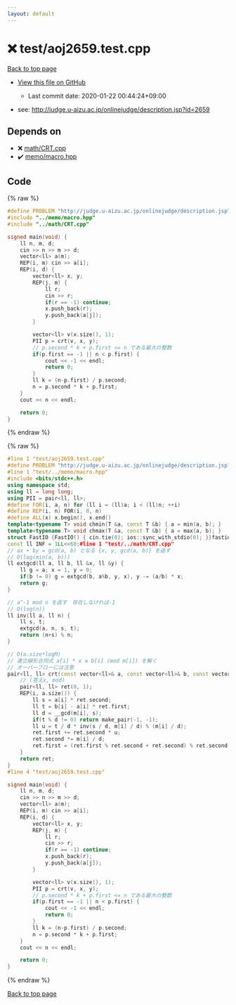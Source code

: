 ```yaml
---
layout: default
---
```


<!-- mathjax config similar to math.stackexchange -->
<script type="text/javascript" async
  src="https://cdnjs.cloudflare.com/ajax/libs/mathjax/2.7.5/MathJax.js?config=TeX-MML-AM_CHTML">
</script>
<script type="text/x-mathjax-config">
  MathJax.Hub.Config({
    TeX: { equationNumbers: { autoNumber: "AMS" }},
    tex2jax: {
      inlineMath: [ ['$','$'] ],
      processEscapes: true
    },
    "HTML-CSS": { matchFontHeight: false },
    displayAlign: "left",
    displayIndent: "2em"
  });
</script>

<script type="text/javascript" src="https://cdnjs.cloudflare.com/ajax/libs/jquery/3.4.1/jquery.min.js"></script>
<script src="https://cdn.jsdelivr.net/npm/jquery-balloon-js@1.1.2/jquery.balloon.min.js" integrity="sha256-ZEYs9VrgAeNuPvs15E39OsyOJaIkXEEt10fzxJ20+2I=" crossorigin="anonymous"></script>
<script type="text/javascript" src="../../assets/js/copy-button.js"></script>
<link rel="stylesheet" href="../../assets/css/copy-button.css" />


# :x: test/aoj2659.test.cpp

<a href="../../index.html">Back to top page</a>

* <a href="{{ site.github.repository_url }}/blob/master/test/aoj2659.test.cpp">View this file on GitHub</a>
    - Last commit date: 2020-01-22 00:44:24+09:00


* see: <a href="http://judge.u-aizu.ac.jp/onlinejudge/description.jsp?id=2659">http://judge.u-aizu.ac.jp/onlinejudge/description.jsp?id=2659</a>


## Depends on

* :x: <a href="../../library/math/CRT.cpp.html">math/CRT.cpp</a>
* :heavy_check_mark: <a href="../../library/memo/macro.hpp.html">memo/macro.hpp</a>


## Code

<a id="unbundled"></a>
{% raw %}
```cpp
#define PROBLEM "http://judge.u-aizu.ac.jp/onlinejudge/description.jsp?id=2659"
#include "../memo/macro.hpp"
#include "../math/CRT.cpp"

signed main(void) {
    ll n, m, d;
    cin >> n >> m >> d;
    vector<ll> a(m);
    REP(i, m) cin >> a[i];
    REP(i, d) {
        vector<ll> x, y;
        REP(j, m) {
            ll r;
            cin >> r;
            if(r == -1) continue;
            x.push_back(r);
            y.push_back(a[j]);
        }

        vector<ll> v(x.size(), 1);
        PII p = crt(v, x, y);
        // p.second * k + p.first <= n である最大の整数
        if(p.first == -1 || n < p.first) {
            cout << -1 << endl;
            return 0;
        }
        ll k = (n-p.first) / p.second;
        n = p.second * k + p.first;
    }
    cout << n << endl;

    return 0;
}
```
{% endraw %}

<a id="bundled"></a>
{% raw %}
```cpp
#line 1 "test/aoj2659.test.cpp"
#define PROBLEM "http://judge.u-aizu.ac.jp/onlinejudge/description.jsp?id=2659"
#line 1 "test/../memo/macro.hpp"
#include <bits/stdc++.h>
using namespace std;
using ll = long long;
using PII = pair<ll, ll>;
#define FOR(i, a, n) for (ll i = (ll)a; i < (ll)n; ++i)
#define REP(i, n) FOR(i, 0, n)
#define ALL(x) x.begin(), x.end()
template<typename T> void chmin(T &a, const T &b) { a = min(a, b); }
template<typename T> void chmax(T &a, const T &b) { a = max(a, b); }
struct FastIO {FastIO() { cin.tie(0); ios::sync_with_stdio(0); }}fastiofastio;
const ll INF = 1LL<<60;#line 1 "test/../math/CRT.cpp"
// ax + by = gcd(a, b) となる {x, y, gcd(a, b)} を返す
// O(log(min(a, b)))
ll extgcd(ll a, ll b, ll &x, ll &y) {
    ll g = a; x = 1, y = 0;
    if(b != 0) g = extgcd(b, a%b, y, x), y -= (a/b) * x;
    return g;
}

// a^-1 mod n を返す　存在しなければ-1
// O(log(n))
ll inv(ll a, ll n) {
    ll s, t;
    extgcd(a, n, s, t);
    return (n+s) % n;
}

// O(a.size*logM)
// 連立線形合同式 a[i] * x ≡ b[i] (mod m[i]) を解く
// オーバーフローには注意
pair<ll, ll> crt(const vector<ll>& a, const vector<ll>& b, const vector<ll>& m) {
    // (答えx, mod)
    pair<ll, ll> ret(0, 1);
    REP(i, a.size()) {
        ll s = a[i] * ret.second;
        ll t = b[i] - a[i] * ret.first;
        ll d = __gcd(m[i], s);
        if(t % d != 0) return make_pair(-1, -1);
        ll u = t / d * inv(s / d, m[i] / d) % (m[i] / d);
        ret.first += ret.second * u;
        ret.second *= m[i] / d;
        ret.first = (ret.first % ret.second + ret.second) % ret.second;
    }
    return ret;
}
#line 4 "test/aoj2659.test.cpp"

signed main(void) {
    ll n, m, d;
    cin >> n >> m >> d;
    vector<ll> a(m);
    REP(i, m) cin >> a[i];
    REP(i, d) {
        vector<ll> x, y;
        REP(j, m) {
            ll r;
            cin >> r;
            if(r == -1) continue;
            x.push_back(r);
            y.push_back(a[j]);
        }

        vector<ll> v(x.size(), 1);
        PII p = crt(v, x, y);
        // p.second * k + p.first <= n である最大の整数
        if(p.first == -1 || n < p.first) {
            cout << -1 << endl;
            return 0;
        }
        ll k = (n-p.first) / p.second;
        n = p.second * k + p.first;
    }
    cout << n << endl;

    return 0;
}
```
{% endraw %}

<a href="../../index.html">Back to top page</a>

